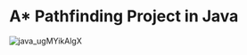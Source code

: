 # A* Pathfinding Project in Java

![java_ugMYikAlgX](https://github.com/Soralei/Java_Pathfinding/assets/62912193/c5f541db-aba5-46f5-80a5-3b7da436a305)
